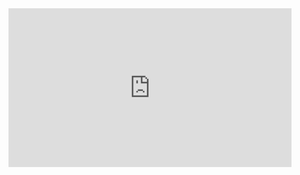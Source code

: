 <iframe width="560" height="315" src="https://www.youtube.com/embed/OloKDSNe10U?si=xj7mPA2tDrLL7AmX" title="YouTube video player" frameborder="0" allow="accelerometer; autoplay; clipboard-write; encrypted-media; gyroscope; picture-in-picture; web-share" allowfullscreen></iframe>
